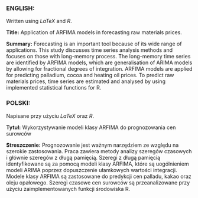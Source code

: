 ### ENGLISH:

Written using _LaTeX_ and _R_.

**Title:** Application of ARFIMA models in forecasting raw materials prices.


**Summary:** Forecasting is an important tool because of its wide range of applications. This
study discusses time series analysis methods and focuses on those with long-memory
process. The long-memory time series are identified by ARFIMA models, which are
generalisation of ARIMA models by allowing for fractional degrees of integration.
ARFIMA models are applied for predicting palladium, cocoa and heating oil prices.
To predict raw materials prices, time series are estimated and analysed by using implemented statistical functions for R.


### POLSKI:

Napisane przy użyciu _LaTeX_ oraz _R_.

**Tytuł:** Wykorzystywanie modeli klasy ARFIMA do prognozowania cen surowców

**Streszczenie:** Prognozowanie jest ważnym narzędziem ze względu na szerokie zastosowania.
Praca zawiera metody analizy szeregów czasowych i głównie szeregów z długą pamięcią. Szeregi z długą pamięcią identyfikowane są za pomocą modeli klasy ARFIMA,
które są uogólnieniem modeli ARIMA poprzez dopuszczenie ułamkowych wartości
integracji. Modele klasy ARFIMA są zastosowane do predykcji cen palladu, kakao
oraz oleju opałowego. Szeregi czasowe cen surowców są przeanalizowane przy użyciu
zaimplementowanych funkcji środowiska R.
